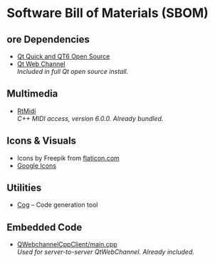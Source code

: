 # Software Bill of Materials (SBOM)

## ore Dependencies
- [Qt Quick and QT6 Open Source](https://www.qt.io/)
- [Qt Web Channel](https://doc.qt.io/qt-6/qtwebchannel-index.html)  
  _Included in full Qt open source install._

## Multimedia
- [RtMidi](https://www.music.mcgill.ca/~gary/rtmidi/)  
  _C++ MIDI access, version 6.0.0. Already bundled._

## Icons & Visuals
- Icons by Freepik from [flaticon.com](https://www.flaticon.com)
- [Google Icons](https://fonts.google.com/icons)

## Utilities
- [Cog](https://nedbatchelder.com/code/cog) – Code generation tool

## Embedded Code
- [QWebchannelCppClient/main.cpp](https://github.com/P1eaz/QWebchannelCppClient/blob/master/main.cpp)  
  _Used for server-to-server QtWebChannel. Already included._
